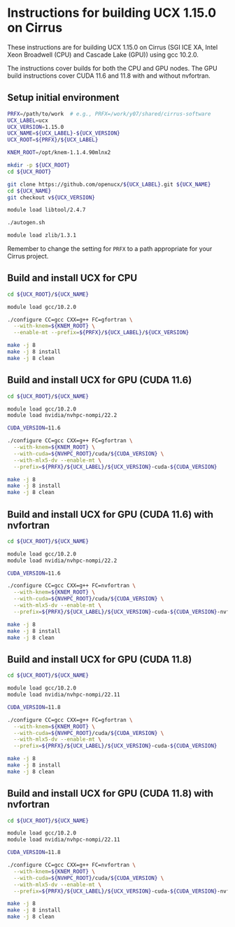 Instructions for building UCX 1.15.0 on Cirrus
==============================================

These instructions are for building UCX 1.15.0 on Cirrus (SGI ICE XA, Intel Xeon Broadwell (CPU) and Cascade Lake (GPU)) using gcc 10.2.0.

The instructions cover builds for both the CPU and GPU nodes.
The GPU build instructions cover CUDA 11.6 and 11.8 with and without nvfortran.


Setup initial environment
-------------------------

```bash
PRFX=/path/to/work  # e.g., PRFX=/work/y07/shared/cirrus-software
UCX_LABEL=ucx
UCX_VERSION=1.15.0
UCX_NAME=${UCX_LABEL}-${UCX_VERSION}
UCX_ROOT=${PRFX}/${UCX_LABEL}

KNEM_ROOT=/opt/knem-1.1.4.90mlnx2

mkdir -p ${UCX_ROOT}
cd ${UCX_ROOT}

git clone https://github.com/openucx/${UCX_LABEL}.git ${UCX_NAME}
cd ${UCX_NAME}
git checkout v${UCX_VERSION}

module load libtool/2.4.7

./autogen.sh

module load zlib/1.3.1
```

Remember to change the setting for `PRFX` to a path appropriate for your Cirrus project.


Build and install UCX for CPU
-----------------------------

```bash
cd ${UCX_ROOT}/${UCX_NAME}

module load gcc/10.2.0

./configure CC=gcc CXX=g++ FC=gfortran \
  --with-knem=${KNEM_ROOT} \
  --enable-mt --prefix=${PRFX}/${UCX_LABEL}/${UCX_VERSION}

make -j 8
make -j 8 install
make -j 8 clean
```


Build and install UCX for GPU (CUDA 11.6)
-----------------------------------------

```bash
cd ${UCX_ROOT}/${UCX_NAME}

module load gcc/10.2.0
module load nvidia/nvhpc-nompi/22.2

CUDA_VERSION=11.6

./configure CC=gcc CXX=g++ FC=gfortran \
  --with-knem=${KNEM_ROOT} \
  --with-cuda=${NVHPC_ROOT}/cuda/${CUDA_VERSION} \
  --with-mlx5-dv --enable-mt \
  --prefix=${PRFX}/${UCX_LABEL}/${UCX_VERSION}-cuda-${CUDA_VERSION}

make -j 8
make -j 8 install
make -j 8 clean
```


Build and install UCX for GPU (CUDA 11.6) with nvfortran
--------------------------------------------------------

```bash
cd ${UCX_ROOT}/${UCX_NAME}

module load gcc/10.2.0
module load nvidia/nvhpc-nompi/22.2

CUDA_VERSION=11.6

./configure CC=gcc CXX=g++ FC=nvfortran \
  --with-knem=${KNEM_ROOT} \
  --with-cuda=${NVHPC_ROOT}/cuda/${CUDA_VERSION} \
  --with-mlx5-dv --enable-mt \
  --prefix=${PRFX}/${UCX_LABEL}/${UCX_VERSION}-cuda-${CUDA_VERSION}-nvfortran

make -j 8
make -j 8 install
make -j 8 clean
```


Build and install UCX for GPU (CUDA 11.8)
-----------------------------------------

```bash
cd ${UCX_ROOT}/${UCX_NAME}

module load gcc/10.2.0
module load nvidia/nvhpc-nompi/22.11

CUDA_VERSION=11.8

./configure CC=gcc CXX=g++ FC=gfortran \
  --with-knem=${KNEM_ROOT} \
  --with-cuda=${NVHPC_ROOT}/cuda/${CUDA_VERSION} \
  --with-mlx5-dv --enable-mt \
  --prefix=${PRFX}/${UCX_LABEL}/${UCX_VERSION}-cuda-${CUDA_VERSION}

make -j 8
make -j 8 install
make -j 8 clean
```


Build and install UCX for GPU (CUDA 11.8) with nvfortran
--------------------------------------------------------

```bash
cd ${UCX_ROOT}/${UCX_NAME}

module load gcc/10.2.0
module load nvidia/nvhpc-nompi/22.11

CUDA_VERSION=11.8

./configure CC=gcc CXX=g++ FC=nvfortran \
  --with-knem=${KNEM_ROOT} \
  --with-cuda=${NVHPC_ROOT}/cuda/${CUDA_VERSION} \
  --with-mlx5-dv --enable-mt \
  --prefix=${PRFX}/${UCX_LABEL}/${UCX_VERSION}-cuda-${CUDA_VERSION}-nvfortran

make -j 8
make -j 8 install
make -j 8 clean
```

